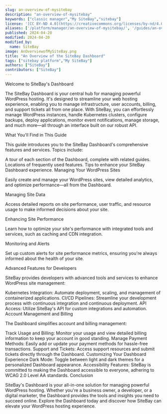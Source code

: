 ```yaml
---
slug: an-overview-of-mysitebay
description: "an-overview-of-mysitebay"
keywords: ["classic manager","My SiteBay","sitebay"]
license: '[CC BY-ND 4.0](https://creativecommons.org/licenses/by-nd/4.0)'
aliases: ['/platform/manager/an-overview-of-mysitebay/', '/guides/an-overview-of-mysitebay/']
published: 2024-04-20
modified: 2024-04-20
modified_by:
  name: SiteBay
image: AnOverviewofMySiteBay.png
title: "An Overview of the SiteBay Dashboard"
tags: ["sitebay platform","My SiteBay"]
authors: ["SiteBay"]
contributors: ["SiteBay"]
---
```

Welcome to SiteBay's Dashboard

The SiteBay Dashboard is your central hub for managing powerful WordPress hosting. It's designed to streamline your web hosting experience, enabling you to manage infrastructure, user accounts, billing, and support tickets all from one place. With SiteBay, you can effortlessly manage WordPress instances, handle Kubernetes clusters, configure backups, deploy applications, monitor event notifications, manage storage, and much more—all through an interface built on our robust API.

What You'll Find in This Guide

This guide introduces you to the SiteBay Dashboard's comprehensive features and services. Topics include:

A tour of each section of the Dashboard, complete with related guides.
Locations of frequently used features.
Tips to enhance your SiteBay Dashboard experience.
Managing Your WordPress Sites

Easily create and manage your WordPress sites, view detailed analytics, and optimize performance—all from the Dashboard.

Managing Site Data

Access detailed reports on site performance, user traffic, and resource usage to make informed decisions about your site.

Enhancing Site Performance

Learn how to optimize your site's performance with integrated tools and services, such as caching and CDN integration.

Monitoring and Alerts

Set up custom alerts for site performance metrics, ensuring you're always informed about the health of your site.

Advanced Features for Developers

SiteBay provides developers with advanced tools and services to enhance WordPress site management:

Kubernetes Integration: Automate deployment, scaling, and management of containerized applications.
CI/CD Pipelines: Streamline your development process with continuous integration and continuous deployment.
API Access: Utilize SiteBay's API for custom integrations and automation.
Account Management and Billing

The Dashboard simplifies account and billing management:

Track Usage and Billing: Monitor your usage and view detailed billing information to keep your account in good standing.
Manage Payment Methods: Easily add or update your payment methods for hassle-free transactions.
Support and Tickets: Access support resources and submit tickets directly through the Dashboard.
Customizing Your Dashboard Experience
Dark Mode: Toggle between light and dark themes for a personalized Dashboard appearance.
Accessibility Features: SiteBay is committed to making the Dashboard accessible to everyone, adhering to WCAG 2.0 Level AA standards.
Conclusion

SiteBay's Dashboard is your all-in-one solution for managing powerful WordPress hosting. Whether you're a business owner, a developer, or a digital marketer, the Dashboard provides the tools and insights you need to succeed online. Explore the Dashboard today and discover how SiteBay can elevate your WordPress hosting experience.